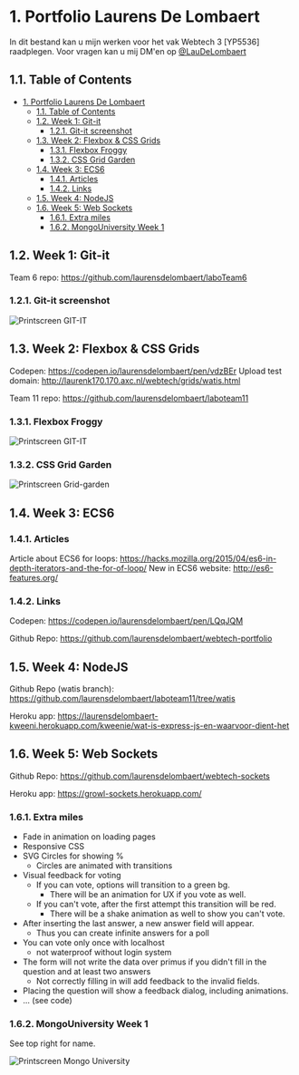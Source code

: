 # 1. Portfolio Laurens De Lombaert

In dit bestand kan u mijn werken voor het vak Webtech 3 [YP5536] raadplegen. Voor vragen kan u mij DM'en op [@LauDeLombaert](https://twitter.com/LauDeLombaert)

## 1.1. Table of Contents

<!-- TOC -->

- [1. Portfolio Laurens De Lombaert](#1-portfolio-laurens-de-lombaert)
    - [1.1. Table of Contents](#11-table-of-contents)
    - [1.2. Week 1: Git-it](#12-week-1-git-it)
        - [1.2.1. Git-it screenshot](#121-git-it-screenshot)
    - [1.3. Week 2: Flexbox & CSS Grids](#13-week-2-flexbox--css-grids)
        - [1.3.1. Flexbox Froggy](#131-flexbox-froggy)
        - [1.3.2. CSS Grid Garden](#132-css-grid-garden)
    - [1.4. Week 3: ECS6](#14-week-3-ecs6)
        - [1.4.1. Articles](#141-articles)
        - [1.4.2. Links](#142-links)
    - [1.5. Week 4: NodeJS](#15-week-4-nodejs)
    - [1.6. Week 5: Web Sockets](#16-week-5-web-sockets)
        - [1.6.1. Extra miles](#161-extra-miles)
        - [1.6.2. MongoUniversity Week 1](#162-mongouniversity-week-1)

<!-- /TOC -->

## 1.2. Week 1: Git-it

Team 6 repo: <https://github.com/laurensdelombaert/laboTeam6>

### 1.2.1. Git-it screenshot

![Printscreen GIT-IT](http://laurenk170.170.axc.nl/webtech/gitit.png)

## 1.3. Week 2: Flexbox & CSS Grids

Codepen: <https://codepen.io/laurensdelombaert/pen/vdzBEr>
Upload test domain: <http://laurenk170.170.axc.nl/webtech/grids/watis.html>

Team 11 repo: <https://github.com/laurensdelombaert/laboteam11>

### 1.3.1. Flexbox Froggy

![Printscreen GIT-IT](http://laurenk170.170.axc.nl/webtech/froggy.png)

### 1.3.2. CSS Grid Garden

![Printscreen Grid-garden](http://laurenk170.170.axc.nl/webtech/grid.png)

## 1.4. Week 3: ECS6

### 1.4.1. Articles

Article about ECS6 for loops: <https://hacks.mozilla.org/2015/04/es6-in-depth-iterators-and-the-for-of-loop/>
New in ECS6 website: <http://es6-features.org/>

### 1.4.2. Links

Codepen: <https://codepen.io/laurensdelombaert/pen/LQqJQM>

Github Repo: <https://github.com/laurensdelombaert/webtech-portfolio>

## 1.5. Week 4: NodeJS

Github Repo (watis branch): <https://github.com/laurensdelombaert/laboteam11/tree/watis>

Heroku app: <https://laurensdelombaert-kweeni.herokuapp.com/kweenie/wat-is-express-js-en-waarvoor-dient-het>

## 1.6. Week 5: Web Sockets

Github Repo: <https://github.com/laurensdelombaert/webtech-sockets>

Heroku app: <https://growl-sockets.herokuapp.com/>

### 1.6.1. Extra miles

- Fade in animation on loading pages
- Responsive CSS
- SVG Circles for showing %
  - Circles are animated with transitions
- Visual feedback for voting
  - If you can vote, options will transition to a green bg.
    - There will be an animation for UX if you vote as well.
  - If you can't vote, after the first attempt this transition will be red.
    - There will be a shake animation as well to show you can't vote.
- After inserting the last answer, a new answer field will appear.
  - Thus you can create infinite answers for a poll
- You can vote only once with localhost
  - not waterproof without login system
- The form will not write the data over primus if you didn't fill in the question and at least two answers
  - Not correctly filling in will add feedback to the invalid fields.
- Placing the question will show a feedback dialog, including animations.
- ... (see code)

### 1.6.2. MongoUniversity Week 1

See top right for name.

![Printscreen Mongo University](http://laurenk170.170.axc.nl/webtech/mongo1.png)